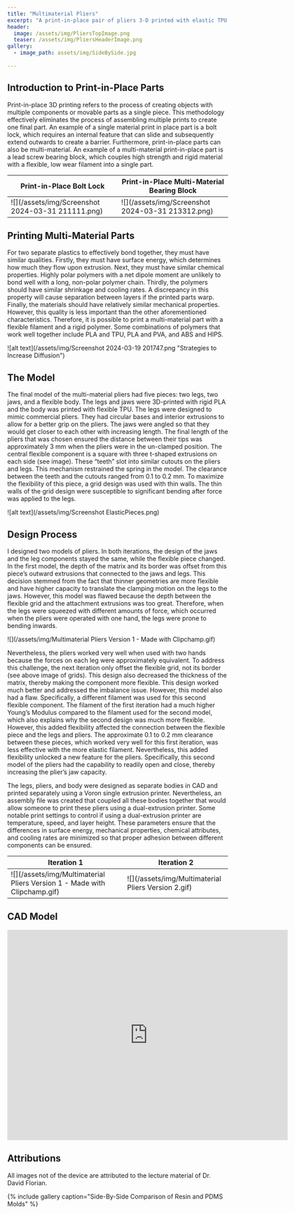 ```yaml
---
title: "Multimaterial Pliers"
excerpt: "A print-in-place pair of pliers 3-D printed with elastic TPU and rigid PLA."
header:
  image: /assets/img/PliersTopImage.png
  teaser: /assets/img/PliersHeaderImage.png
gallery:
  - image_path: assets/img/SideBySide.jpg
   
---
```


## Introduction to Print-in-Place Parts

Print-in-place 3D printing refers to the process of creating objects with multiple components or movable parts as a single piece. This methodology effectively eliminates the process of assembling multiple prints to create one final part. An example of a single material print in place part is a bolt lock, which requires an internal feature that can slide and subsequently extend outwards to create a barrier. Furthermore, print-in-place parts can also be multi-material. An example of a multi-material print-in-place part is a lead screw bearing block, which couples high strength and rigid material with a flexible, low wear filament into a single part. 

Print-in-Place Bolt Lock|Print-in-Place Multi-Material Bearing Block
--|--
![](/assets/img/Screenshot 2024-03-31 211111.png)|![](/assets/img/Screenshot 2024-03-31 213312.png)

## Printing Multi-Material Parts

For two separate plastics to effectively bond together, they must have similar qualities. Firstly, they must have surface energy, which determines how much they flow upon extrusion. Next, they must have similar chemical properties. Highly polar polymers with a net dipole moment are unlikely to bond well with a long, non-polar polymer chain. Thirdly, the polymers should have similar shrinkage and cooling rates. A discrepancy in this property will cause separation between layers if the printed parts warp. Finally, the materials should have relatively similar mechanical properties. However, this quality is less important than the other aforementioned characteristics. Therefore, it is possible to print a multi-material part with a flexible filament and a rigid polymer. Some combinations of polymers that work well together include PLA and TPU, PLA and PVA, and ABS and HIPS. 

![alt text](/assets/img/Screenshot 2024-03-19 201747.png "Strategies to Increase Diffusion")

## The Model

The final model of the multi-material pliers had five pieces: two legs, two jaws, and a flexible body. The legs and jaws were 3D-printed with rigid PLA and the body was printed with flexible TPU. The legs were designed to mimic commercial pliers. They had circular bases and interior extrusions to allow for a better grip on the pliers. The jaws were angled so that they would get closer to each other with increasing length. The final length of the pliers that was chosen ensured the distance between their tips was approximately 3 mm when the pliers were in the un-clamped position.  The central flexible component is a square with three t-shaped extrusions on each side (see image). These “teeth” slot into similar cutouts on the pliers and legs. This mechanism restrained the spring in the model. The clearance between the teeth and the cutouts ranged from 0.1 to 0.2 mm. To maximize the flexibility of this piece, a grid design was used with thin walls. The thin walls of the grid design were susceptible to significant bending  after force was applied to the legs.

![alt text](/assets/img/Screenshot ElasticPieces.png)

## Design Process

I designed two models of pliers. In both iterations, the design of the jaws and the leg components stayed the same, while the flexible piece changed. In the first model, the depth of the matrix and its border was offset from this piece’s outward extrusions that connected to the jaws and legs. This decision stemmed from the fact that thinner geometries are more flexible and have higher capacity to translate the clamping motion on the legs to the jaws. However, this model was flawed because the depth between the flexible grid and the attachment extrusions was too great. Therefore, when the legs were squeezed with different amounts of force, which occurred when the pliers were operated with one hand, the legs were prone to bending inwards. 

![](/assets/img/Multimaterial Pliers Version 1 - Made with Clipchamp.gif)

Nevertheless, the pliers worked very well when used with two hands because the forces on each leg were approximately equivalent. To address this challenge, the next iteration only offset the flexible grid, not its border (see above image of grids). This design also decreased the thickness of the matrix, thereby making the component more flexible. This design worked much better and addressed the imbalance issue. However, this model also had a flaw. Specifically, a different filament was used for this second flexible component. The filament of the first iteration had a much higher Young’s Modulus compared to the filament used for the second model, which also explains why  the second design was much more flexible. However, this added flexibility affected the connection between the flexible piece and the legs and pliers. The approximate 0.1 to 0.2 mm clearance between these pieces, which worked very well for this first iteration, was less effective with the more elastic filament. Nevertheless, this added flexibility unlocked a new feature for the pliers. Specifically, this second model of the pliers had the capability to readily open and close, thereby increasing the plier’s jaw capacity. 

The legs, pliers, and body were designed as separate bodies in CAD and printed separately using a Voron single extrusion printer. Nevertheless, an assembly file was created that coupled all these bodies together that would allow someone to print these pliers using a dual-extrusion printer. Some notable print settings to control if using a dual-extrusion printer are temperature, speed, and layer height. These parameters ensure that the differences in surface energy, mechanical properties, chemical attributes, and cooling rates are minimized so that proper adhesion between different components can be ensured.

Iteration 1|Iteration 2
--|--
![](/assets/img/Multimaterial Pliers Version 1 - Made with Clipchamp.gif)|![](/assets/img/Multimaterial Pliers Version 2.gif)

## CAD Model

<iframe src="https://vanderbilt643.autodesk360.com/shares/public/SH512d4QTec90decfa6e76906e8ae02228d5?mode=embed" width="640" height="480" allowfullscreen="true" webkitallowfullscreen="true" mozallowfullscreen="true"  frameborder="0"></iframe>

## Attributions

All images not of the device are attributed to the lecture material of Dr. David Florian.

{% include gallery caption="Side-By-Side Comparison of Resin and PDMS Molds" %}


